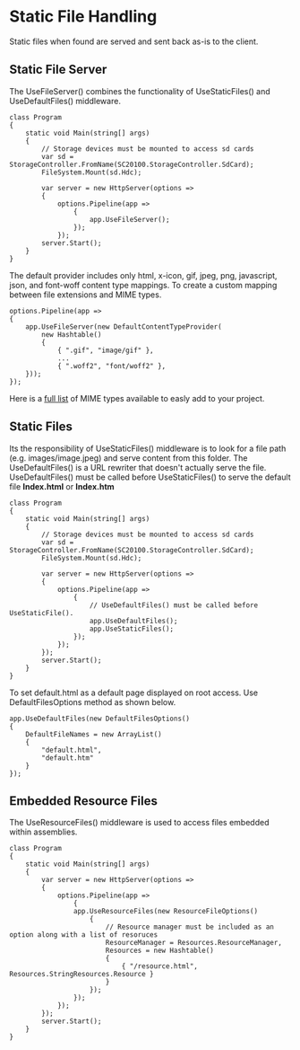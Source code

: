# Static File Handling
Static files when found are served and sent back as-is to the client. 

## Static File Server
The UseFileServer() combines the functionality of UseStaticFiles() and UseDefaultFiles() middleware.

```CSharp
class Program
{
    static void Main(string[] args)
    {
        // Storage devices must be mounted to access sd cards
        var sd = StorageController.FromName(SC20100.StorageController.SdCard);
        FileSystem.Mount(sd.Hdc);
        
        var server = new HttpServer(options =>
        {
            options.Pipeline(app =>
                {
                    app.UseFileServer();
                });
            });
        server.Start();
    }
}
```

The default provider includes only html, x-icon, gif, jpeg, png, javascript, json, and font-woff content type mappings. To create a custom mapping between file extensions and MIME types.

```CSharp
options.Pipeline(app =>
{
    app.UseFileServer(new DefaultContentTypeProvider(
        new Hashtable()
        {
            { ".gif", "image/gif" },
            ...
            { ".woff2", "font/woff2" },
    }));
});
```

Here is a <a href="CONTENTTYPES.md"> full list</a> of MIME types available to easly add to your project.


## Static Files

Its the responsibility of UseStaticFiles() middleware is to look for a file path (e.g. images/image.jpeg) and serve content from this folder. The UseDefaultFiles() is a URL rewriter that doesn't actually serve the file. UseDefaultFiles() must be called before UseStaticFiles() to serve the default file **Index.html** or **Index.htm**

```CSharp
class Program
{
    static void Main(string[] args)
    {
        // Storage devices must be mounted to access sd cards
        var sd = StorageController.FromName(SC20100.StorageController.SdCard);
        FileSystem.Mount(sd.Hdc);
        
        var server = new HttpServer(options =>
        {
            options.Pipeline(app =>
                {
                    // UseDefaultFiles() must be called before UseStaticFile().
                    app.UseDefaultFiles();
                    app.UseStaticFiles();
                });
            });
        });
        server.Start();
    }
}
```

To set default.html as a default page displayed on root access. Use DefaultFilesOptions method as shown below.
```CSharp
app.UseDefaultFiles(new DefaultFilesOptions()
{
    DefaultFileNames = new ArrayList()
    {
        "default.html",
        "default.htm"
    }
});
```

## Embedded Resource Files

The UseResourceFiles() middleware is used to access files embedded within assemblies.

```CSharp
class Program
{    
    static void Main(string[] args)
    { 
        var server = new HttpServer(options =>
        {
            options.Pipeline(app =>
                {
                app.UseResourceFiles(new ResourceFileOptions()
                    {
                        // Resource manager must be included as an option along with a list of resoruces
                        ResourceManager = Resources.ResourceManager,
                        Resources = new Hashtable()
                        {
                            { "/resource.html", Resources.StringResources.Resource }
                        }
                    });
                });
            });
        });
        server.Start();
    }
}
```